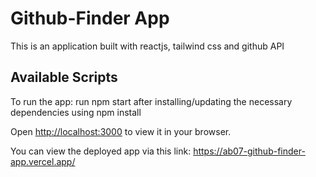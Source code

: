 # Github-Finder App

This is an application built with reactjs, tailwind css and github API

## Available Scripts


To run the app: run npm start after installing/updating the necessary dependencies using npm install

Open [http://localhost:3000](http://localhost:3000) to view it in your browser.


You can view the deployed app via this link: https://ab07-github-finder-app.vercel.app/
